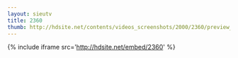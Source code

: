 ```yaml
---
layout: sieutv
title: 2360
thumb: http://hdsite.net/contents/videos_screenshots/2000/2360/preview_360p.mp4.jpg
---
```

{% include iframe src='http://hdsite.net/embed/2360' %}
 
